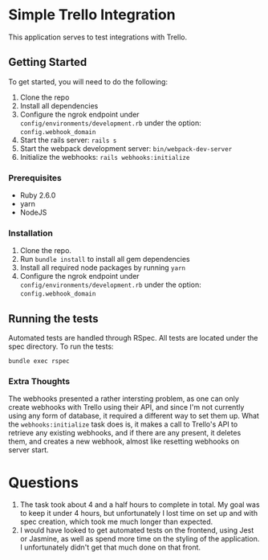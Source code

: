 # Simple Trello Integration

This application serves to test integrations with Trello.

## Getting Started

To get started, you will need to do the following:
1. Clone the repo
2. Install all dependencies
3. Configure the ngrok endpoint under `config/environments/development.rb` under the option: `config.webhook_domain`
4. Start the rails server: `rails s`
5. Start the webpack development server: `bin/webpack-dev-server`
6. Initialize the webhooks: `rails webhooks:initialize`

### Prerequisites
* Ruby 2.6.0
* yarn
* NodeJS

### Installation

1. Clone the repo.
2. Run ```bundle install``` to install all gem dependencies
3. Install all required node packages by running `yarn`
4. Configure the ngrok endpoint under `config/environments/development.rb` under the option: `config.webhook_domain`

## Running the tests

Automated tests are handled through RSpec.
All tests are located under the spec directory.
To run the tests:
```
bundle exec rspec
```

### Extra Thoughts

The webhooks presented a rather intersting problem, as one can only create webhooks with Trello using their API, and since I'm not currently using any form of database, it required a different way to set them up.
What the `webhooks:initialize` task does is, it makes a call to Trello's API to retrieve any existing webhooks, and if there are any present, it deletes them, and creates a new webhook, almost like resetting webhooks on server start.

# Questions

1. The task took about 4 and a half hours to complete in total. My goal was to keep it under 4 hours, but unfortunately I lost time on set up and with spec creation, which took me much longer than expected.
2. I would have looked to get automated tests on the frontend, using Jest or Jasmine, as well as spend more time on the styling of the application. I unfortunately didn't get that much done on that front.
